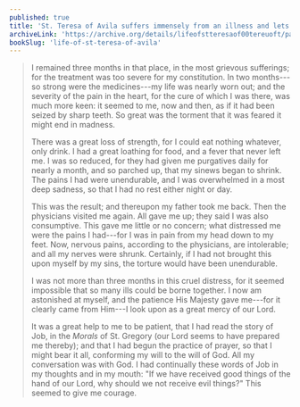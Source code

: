 ```yaml
---
published: true
title: 'St. Teresa of Avila suffers immensely from an illness and lets it conform her will to God''s'
archiveLink: 'https://archive.org/details/lifeofstteresaof00tereuoft/page/30?view=theater'
bookSlug: 'life-of-st-teresa-of-avila'
---
```


> I remained three months in that place, in the most grievous sufferings; for the treatment was too severe for my constitution. In two months---so strong were the medicines---my life was nearly worn out; and the severity of the pain in the heart, for the cure of which I was there, was much more keen: it seemed to me, now and then, as if it had been seized by sharp teeth. So great was the torment that it was feared it might end in madness.
>
> There was a great loss of strength, for I could eat nothing whatever, only drink. I had a great loathing for food, and a fever that never left me. I was so reduced, for they had given me purgatives daily for nearly a month, and so parched up, that my sinews began to shrink. The pains I had were unendurable, and I was overwhelmed in a most deep sadness, so that I had no rest either night or day.
>
> This was the result; and thereupon my father took me back. Then the physicians visited me again. All gave me up; they said I was also consumptive. This gave me little or no concern; what distressed me were the pains I had---for I was in pain from my head down to my feet. Now, nervous pains, according to the physicians, are intolerable; and all my nerves were shrunk. Certainly, if I had not brought this upon myself by my sins, the torture would have been unendurable.
>
> I was not more than three months in this cruel distress, for it seemed impossible that so many ills could be borne together. I now am astonished at myself, and the patience His Majesty gave me---for it clearly came from Him---I look upon as a great mercy of our Lord.
>
> It was a great help to me to be patient, that I had read the story of Job, in the *Morals* of St. Gregory (our Lord seems to have prepared me thereby); and that I had begun the practice of prayer, so that I might bear it all, conforming my will to the will of God. All my conversation was with God. I had continually these words of Job in my thoughts and in my mouth: "If we have received good things of the hand of our Lord, why should we not receive evil things?" This seemed to give me courage.
